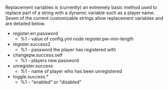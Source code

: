 Replacement variables is (currently) an extremely basic method used to replace part of a string with a dynamic variable such as a player name.  Seven of the current customizable strings allow replacement variables and are detailed below.

* register.err.password
    * %1 - value of config.yml node register.pw-min-length
* register.success2
    * %1 - password the player has registered with
* changepw.success.self
    * %1 - players new password
* unregister.success
    * %1 - name of player who has been unregistered
* toggle.success.*
    * %1 - "enabled" or "disabled"